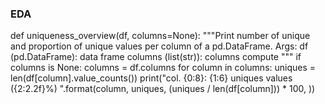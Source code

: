 ### EDA

def uniqueness_overview(df, columns=None):
    """Print number of unique and proportion of unique 
       values per column of a pd.DataFrame.
       Args:
           df (pd.DataFrame): data frame
           columns (list(str)): columns compute
    """
    if columns is None:
        columns = df.columns
    for column in columns:
        uniques = len(df[column].value_counts())
        print("col. {0:8}: {1:6} uniques values ({2:2.2f}%) ".format(column, uniques, (uniques / len(df[column])) * 100, ))


